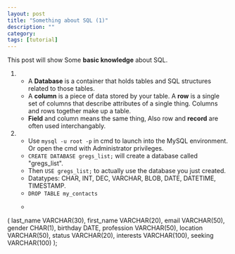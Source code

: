 ```yaml
---
layout: post
title: "Something about SQL (1)"
description: ""
category: 
tags: [tutorial]
---
```


This post will show Some __basic knowledge__ about SQL.

1. * A __Database__ is a container that holds tables and SQL structures related to those tables.
   * A __column__ is a piece of data stored by your table. A __row__ is a single set of columns that describe attributes of a single thing. Columns and rows together make up a table.
   * __Field__ and column means the same thing, Also row and __record__ are often used interchangably.


2. * Use `mysql -u root -p` in cmd to launch into the MySQL environment. Or open the cmd with Administrator privileges.
   * `CREATE DATABASE gregs_list;` will create a database called "gregs_list".
   * Then `USE gregs_list;` to actually use the database you just created.
   * Datatypes: CHAR, INT, DEC, VARCHAR, BLOB, DATE, DATETIME, TIMESTAMP.
   * `DROP TABLE my_contacts`
   * ```CREATE TABLE my_contacts
(
last_name VARCHAR(30),
first_name VARCHAR(20),
email VARCHAR(50),
gender CHAR(1),
birthday DATE,
profession VARCHAR(50),
location VARCHAR(50),
status VARCHAR(20),
interests VARCHAR(100),
seeking VARCHAR(100)
);
```






